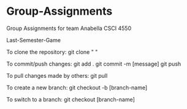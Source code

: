# Group-Assignments
 Group Assignments for team Anabella CSCI 4550

Last-Semester-Game

To clone the repository:
git clone " "

To commit/push changes:
git add .
git commit -m [message]
git push

To pull changes made by others:
git pull

To create a new branch:
git checkout -b [branch-name]

To switch to a branch:
git checkout [branch-name]